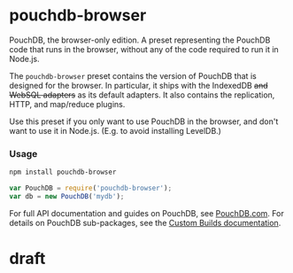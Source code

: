 # pouchdb-browser

PouchDB, the browser-only edition. A preset representing the PouchDB code that runs in the browser, without any of the code required to run it in Node.js.

The `pouchdb-browser` preset contains the version of PouchDB that is designed for the browser. 
In particular, it ships with the IndexedDB ~~and WebSQL adapters~~ as its default adapters. It also contains the replication, HTTP, and map/reduce plugins.

Use this preset if you only want to use PouchDB in the browser, 
and don't want to use it in Node.js. (E.g. to avoid installing LevelDB.)

### Usage

```bash
npm install pouchdb-browser
```

```js
var PouchDB = require('pouchdb-browser');
var db = new PouchDB('mydb');
```

For full API documentation and guides on PouchDB, see [PouchDB.com](http://pouchdb.com/). For details on PouchDB sub-packages, see the [Custom Builds documentation](http://pouchdb.com/custom.html).

# draft
